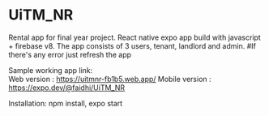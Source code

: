 # UiTM_NR
Rental app for final year project.
React native expo app build with javascript + firebase v8.
The app consists of 3 users, tenant, landlord and admin.
#If there's any error just refresh the app

Sample working app link:  
Web version : https://uitmnr-fb1b5.web.app/
Mobile version : https://expo.dev/@faidhi/UiTM_NR

Installation:
npm install,
expo start
